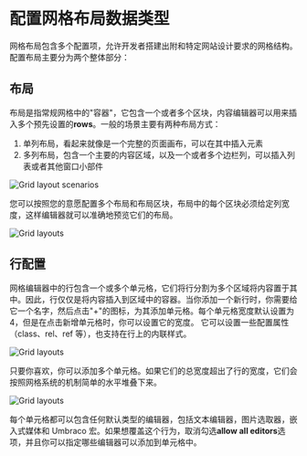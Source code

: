 # 配置网格布局数据类型 #
网格布局包含多个配置项，允许开发者搭建出附和特定网站设计要求的网格结构。配置布局主要分为两个整体部分：

## 布局 ##
布局是指常规网格中的"容器"，它包含一个或者多个区块，内容编辑器可以用来插入多个预先设置的**rows**。一般的场景主要有两种布局方式：

1. 单列布局，看起来就像是一个完整的页面画布，可以在其中插入元素
2. 多列布局，包含一个主要的内容区域，以及一个或者多个边栏列，可以插入列表或者其他窗口小部件

![Grid layout scenarios](images/Grid-layout-scenarios.jpg)

您可以按照您的意愿配置多个布局和布局区块，布局中的每个区块必须给定列宽度，这样编辑器就可以准确地预览它们的布局。

![Grid layouts](images/layouts.png)

## 行配置 ##
网格编辑器中的行包含一个或多个单元格，它们将行分割为多个区域将内容置于其中。因此，行仅仅是将内容插入到区域中的容器。当你添加一个新行时，你需要给它一个名字，然后点击"+"的图标，为其添加单元格。每个单元格宽度默认设置为4，但是在点击新增单元格时，你可以设置它的宽度。
它可以设置一些配置属性（class、rel、ref 等），也支持在行上的内联样式。

![Grid layouts](images/rows.png)

只要你喜欢，你可以添加多个单元格。如果它们的总宽度超出了行的宽度，它们会按照网格系统的机制简单的水平堆叠下来。

![Grid layouts](images/cells.png)

每个单元格都可以包含任何默认类型的编辑器，包括文本编辑器，图片选取器，嵌入式媒体和 Umbraco 宏。如果想覆盖这个行为，取消勾选**allow all editors**选项，并且你可以指定哪些编辑器可以添加到单元格中。